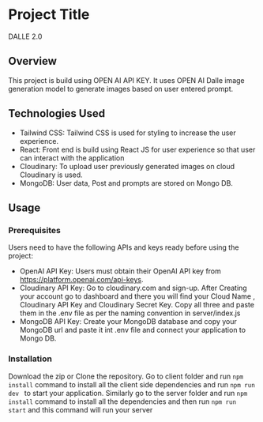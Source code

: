 # Project Title
DALLE 2.0

## Overview

This project is build using OPEN AI API KEY. It uses OPEN AI Dalle image generation model to generate images based on user entered prompt.

## Technologies Used

- Tailwind CSS: Tailwind CSS is used for styling to increase the user experience.
- React: Front end is build using React JS for user experience so that user can interact with the application
- Cloudinary: To upload user previously generated images on cloud Cloudinary is used.
- MongoDB: User data, Post and prompts are stored on Mongo DB.

## Usage

### Prerequisites

Users need to have the following APIs and keys ready before using the project:

- OpenAI API Key: Users must obtain their OpenAI API key from https://platform.openai.com/api-keys.
- Cloudinary API Key: Go to cloudinary.com and sign-up. After Creating your account go to dashboard and there you will find your Cloud Name , Cloudinary API Key and Cloudinary Secret Key. Copy all three and paste them in the .env file as per the naming convention in server/index.js
- MongoDB API Key: Create your MongoDB database and copy your MongoDB url and paste it int .env file and connect your application to Mongo DB.

### Installation
Download the zip or Clone the repository.
Go to client folder and run `npm install` command to install all the client side dependencies and run  `npm run dev ` to start your application.
Similarly go to the server folder and run `npm install` command to install all the dependencies and then run `npm run start` and this command will run your server
